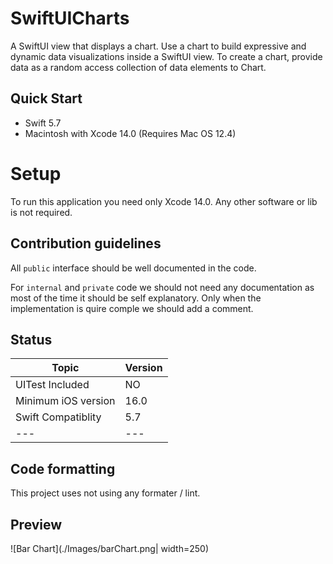 # SwiftUICharts
A SwiftUI view that displays a chart. Use a chart to build expressive and dynamic data visualizations inside a SwiftUI view. To create a chart, provide data as a random access collection of data elements to Chart.

## Quick Start

* Swift 5.7
* Macintosh with Xcode 14.0 (Requires Mac OS 12.4)

# Setup

To run this application you need only Xcode 14.0. Any other software or lib is not required.

## Contribution guidelines

All `public` interface should be well documented in the code.

For `internal` and `private` code we should not need any documentation as most of the time it should be self explanatory. Only when the implementation is quire comple we should add a comment.

## Status

| Topic | Version |
| ---- | ----|
| UITest Included| NO |
| Minimum iOS version | 16.0 |
| Swift Compatiblity | 5.7 |
| --- | --- |

## Code formatting

This project uses not using any formater / lint.

## Preview

![Bar Chart](./Images/barChart.png| width=250)

